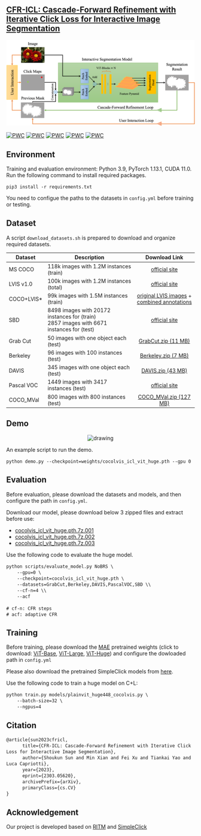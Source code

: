 ## [CFR-ICL: Cascade-Forward Refinement with Iterative Click Loss for Interactive Image Segmentation]([https://arxiv.org/abs/2303.05620v1](https://ojs.aaai.org/index.php/AAAI/article/view/28306))

<p align="center">
  <img src="./assets/img/flowchart.png" alt="drawing", width="650"/>
</p>

[![PWC](https://img.shields.io/endpoint.svg?url=https://paperswithcode.com/badge/cfr-icl-cascade-forward-refinement-with/interactive-segmentation-on-berkeley)](https://paperswithcode.com/sota/interactive-segmentation-on-berkeley?p=cfr-icl-cascade-forward-refinement-with)
[![PWC](https://img.shields.io/endpoint.svg?url=https://paperswithcode.com/badge/cfr-icl-cascade-forward-refinement-with/interactive-segmentation-on-davis)](https://paperswithcode.com/sota/interactive-segmentation-on-davis?p=cfr-icl-cascade-forward-refinement-with)
[![PWC](https://img.shields.io/endpoint.svg?url=https://paperswithcode.com/badge/cfr-icl-cascade-forward-refinement-with/interactive-segmentation-on-pascal-voc)](https://paperswithcode.com/sota/interactive-segmentation-on-pascal-voc?p=cfr-icl-cascade-forward-refinement-with)
[![PWC](https://img.shields.io/endpoint.svg?url=https://paperswithcode.com/badge/cfr-icl-cascade-forward-refinement-with/interactive-segmentation-on-sbd)](https://paperswithcode.com/sota/interactive-segmentation-on-sbd?p=cfr-icl-cascade-forward-refinement-with)
[![PWC](https://img.shields.io/endpoint.svg?url=https://paperswithcode.com/badge/cfr-icl-cascade-forward-refinement-with/interactive-segmentation-on-grabcut)](https://paperswithcode.com/sota/interactive-segmentation-on-grabcut?p=cfr-icl-cascade-forward-refinement-with)

## Environment
Training and evaluation environment: Python 3.9, PyTorch 1.13.1, CUDA 11.0. Run the following command to install required packages.
```
pip3 install -r requirements.txt
```

You need to configue the paths to the datasets in `config.yml` before training or testing. 

## Dataset

A script `download_datasets.sh` is prepared to download and organize required datasets.

| Dataset   |                      Description             |           Download Link              |
|-----------|----------------------------------------------|:------------------------------------:|
|MS COCO    |  118k images with 1.2M instances (train)     |  [official site][MSCOCO]             |
|LVIS v1.0  |  100k images with 1.2M instances (total)     |  [official site][LVIS]               |
|COCO+LVIS* |  99k images with 1.5M instances (train)      |  [original LVIS images][LVIS] + <br> [combined annotations][COCOLVIS_annotation] |
|SBD        |  8498 images with 20172 instances for (train)<br>2857 images with 6671 instances for (test) |[official site][SBD]|
|Grab Cut   |  50 images with one object each (test)       |  [GrabCut.zip (11 MB)][GrabCut]      |
|Berkeley   |  96 images with 100 instances (test)         |  [Berkeley.zip (7 MB)][Berkeley]     |
|DAVIS      |  345 images with one object each (test)      |  [DAVIS.zip (43 MB)][DAVIS]          |
|Pascal VOC |  1449 images with 3417 instances (test)      |  [official site][PascalVOC]          |
|COCO_MVal  |  800 images with 800 instances (test)        |  [COCO_MVal.zip (127 MB)][COCO_MVal] |

[MSCOCO]: https://cocodataset.org/#download
[LVIS]: https://www.lvisdataset.org/dataset
[SBD]: http://home.bharathh.info/pubs/codes/SBD/download.html
[GrabCut]: https://github.com/saic-vul/fbrs_interactive_segmentation/releases/download/v1.0/GrabCut.zip
[Berkeley]: https://github.com/saic-vul/fbrs_interactive_segmentation/releases/download/v1.0/Berkeley.zip
[DAVIS]: https://github.com/saic-vul/fbrs_interactive_segmentation/releases/download/v1.0/DAVIS.zip
[PascalVOC]: http://host.robots.ox.ac.uk/pascal/VOC/
[COCOLVIS_annotation]: https://github.com/saic-vul/ritm_interactive_segmentation/releases/download/v1.0/cocolvis_annotation.tar.gz
[COCO_MVal]: https://github.com/saic-vul/fbrs_interactive_segmentation/releases/download/v1.0/COCO_MVal.zip

## Demo
<p align="center">
  <img src="./assets/img/demo1.gif" alt="drawing", width="500"/>
</p>

An example script to run the demo. 
```
python demo.py --checkpoint=weights/cocolvis_icl_vit_huge.pth --gpu 0
```

## Evaluation

Before evaluation, please download the datasets and models, and then configure the path in `config.yml`.

Download our model, please download below 3 zipped files and extract before use:

- [cocolvis_icl_vit_huge.pth.7z.001](https://github.com/TitorX/CFR-ICL-Interactive-Segmentation/releases/download/v1.0/cocolvis_icl_vit_huge.pth.7z.001)
- [cocolvis_icl_vit_huge.pth.7z.002](https://github.com/TitorX/CFR-ICL-Interactive-Segmentation/releases/download/v1.0/cocolvis_icl_vit_huge.pth.7z.002)
- [cocolvis_icl_vit_huge.pth.7z.003](https://github.com/TitorX/CFR-ICL-Interactive-Segmentation/releases/download/v1.0/cocolvis_icl_vit_huge.pth.7z.003)




Use the following code to evaluate the huge model.

```
python scripts/evaluate_model.py NoBRS \
    --gpu=0 \
    --checkpoint=cocolvis_icl_vit_huge.pth \
    --datasets=GrabCut,Berkeley,DAVIS,PascalVOC,SBD \\
    --cf-n=4 \\
    --acf

# cf-n: CFR steps
# acf: adaptive CFR
```

## Training

Before training, please download the [MAE](https://github.com/facebookresearch/mae) pretrained weights (click to download: [ViT-Base](https://dl.fbaipublicfiles.com/mae/pretrain/mae_pretrain_vit_base.pth), [ViT-Large](https://dl.fbaipublicfiles.com/mae/pretrain/mae_pretrain_vit_large.pth), [ViT-Huge](https://dl.fbaipublicfiles.com/mae/pretrain/mae_pretrain_vit_huge.pth)) and configure the dowloaded path in `config.yml`

Please also download the pretrained SimpleClick models from [here](https://github.com/uncbiag/SimpleClick).

Use the following code to train a huge model on C+L: 
```
python train.py models/plainvit_huge448_cocolvis.py \
    --batch-size=32 \
    --ngpus=4
```

## Citation

```
@article{sun2023cfricl,
      title={CFR-ICL: Cascade-Forward Refinement with Iterative Click Loss for Interactive Image Segmentation}, 
      author={Shoukun Sun and Min Xian and Fei Xu and Tiankai Yao and Luca Capriotti},
      year={2023},
      eprint={2303.05620},
      archivePrefix={arXiv},
      primaryClass={cs.CV}
}
```

## Acknowledgement
Our project is developed based on [RITM](https://github.com/SamsungLabs/ritm_interactive_segmentation) and [SimpleClick](https://github.com/uncbiag/SimpleClick)

